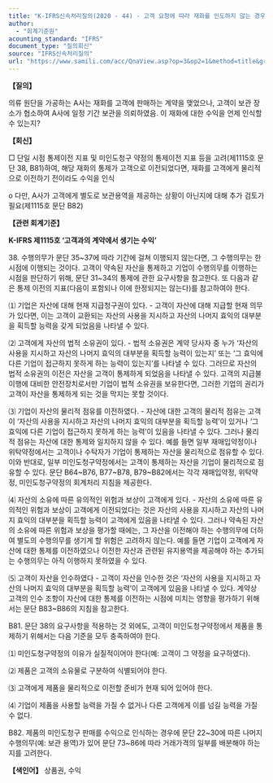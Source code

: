 ```yaml
---
title: "K-IFRS신속처리질의(2020 - 44) - 고객 요청에 따라 재화를 인도하지 않는 경우의 수익"
author:
  - "회계기준원"
acounting_standard: "IFRS"
document_type: "질의회신"
source: "IFRS신속처리질의"
url: "https://www.samili.com/acc/QnaView.asp?op=3&op2=1&method=title&group=2124-15;1&orgcode=3&searchword=&page=30&code=K%2DIFRS%EC%8B%A0%EC%86%8D%EC%B2%98%EB%A6%AC%EC%A7%88%EC%9D%98%2D44%3A202007"
---
```

**【질의】**

  

의류 원단을 가공하는 A사는 재화를 고객에 판매하는 계약을 맺었으나, 고객이 보관 장소가 협소하여 A사에 일정 기간 보관을 의뢰하였음. 이 재화에 대한 수익을 언제 인식할 수 있는지?

  
  

**【회신】**

  

□ 단일 시점 통제이전 지표 및 미인도청구 약정의 통제이전 지표 등을 고려(제1115호 문단 38, B81)하여, 해당 재화의 통제가 고객으로 이전되었다면, 재화를 고객에게 물리적으로 이전하기 전이라도 수익을 인식

  

o 다만, A사가 고객에게 별도로 보관용역을 제공하는 상황이 아닌지에 대해 추가 검토가 필요(제1115호 문단 B82)

  
  

**【관련 회계기준】**

  

**K-IFRS 제1115호 ‘고객과의 계약에서 생기는 수익’**

  

38\. 수행의무가 문단 35~37에 따라 기간에 걸쳐 이행되지 않는다면, 그 수행의무는 한 시점에 이행되는 것이다. 고객이 약속된 자산을 통제하고 기업이 수행의무를 이행하는 시점을 판단하기 위해, 문단 31~34의 통제에 관한 요구사항을 참고한다. 또 다음과 같은 통제 이전의 지표(다음이 포함되나 이에 한정되지는 않는다)를 참고하여야 한다.

⑴ 기업은 자산에 대해 현재 지급청구권이 있다. - 고객이 자산에 대해 지급할 현재 의무가 있다면, 이는 고객이 교환되는 자산의 사용을 지시하고 자산의 나머지 효익의 대부분을 획득할 능력을 갖게 되었음을 나타낼 수 있다.

⑵ 고객에게 자산의 법적 소유권이 있다. - 법적 소유권은 계약 당사자 중 누가 ‘자산의 사용을 지시하고 자산의 나머지 효익의 대부분을 획득할 능력이 있는지’ 또는 ‘그 효익에 다른 기업이 접근하지 못하게 하는 능력이 있는지’를 나타낼 수 있다. 그러므로 자산의 법적 소유권의 이전은 자산을 고객이 통제하게 되었음을 나타낼 수 있다. 고객의 지급불이행에 대비한 안전장치로서만 기업이 법적 소유권을 보유한다면, 그러한 기업의 권리가 고객이 자산을 통제하게 되는 것을 막지는 못할 것이다.

⑶ 기업이 자산의 물리적 점유를 이전하였다. - 자산에 대한 고객의 물리적 점유는 고객이 ‘자산의 사용을 지시하고 자산의 나머지 효익의 대부분을 획득할 능력’이 있거나 ‘그 효익에 다른 기업이 접근하지 못하게 하는 능력’이 있음을 나타낼 수 있다. 그러나 물리적 점유는 자산에 대한 통제와 일치하지 않을 수 있다. 예를 들면 일부 재매입약정이나 위탁약정에서는 고객이나 수탁자가 기업이 통제하는 자산을 물리적으로 점유할 수 있다. 이와 반대로, 일부 미인도청구약정에서는 고객이 통제하는 자산을 기업이 물리적으로 점유할 수 있다. 문단 B64~B76, B77~B78, B79~B82에서는 각각 재매입약정, 위탁약정, 미인도청구약정의 회계처리 지침을 제공한다.

⑷ 자산의 소유에 따른 유의적인 위험과 보상이 고객에게 있다. - 자산의 소유에 따른 유의적인 위험과 보상이 고객에게 이전되었다는 것은 자산의 사용을 지시하고 자산의 나머지 효익의 대부분을 획득할 능력이 고객에게 있음을 나타낼 수 있다. 그러나 약속된 자산의 소유에 따른 위험과 보상을 평가할 때에는, 그 자산을 이전해야 하는 수행의무에 더하여 별도의 수행의무를 생기게 할 위험은 고려하지 않는다. 예를 들면 기업이 고객에게 자산에 대한 통제를 이전하였으나 이전한 자산과 관련된 유지용역을 제공해야 하는 추가되는 수행의무는 아직 이행하지 못하였을 수 있다.

⑸ 고객이 자산을 인수하였다 - 고객이 자산을 인수한 것은 ‘자산의 사용을 지시하고 자산의 나머지 효익의 대부분을 획득할 능력’이 고객에게 있음을 나타낼 수 있다. 계약상 고객의 인수 조항이 자산에 대한 통제를 이전하는 시점에 미치는 영향을 평가하기 위해서는 문단 B83~B86의 지침을 참고한다.

  

B81. 문단 38의 요구사항을 적용하는 것 외에도, 고객이 미인도청구약정에서 제품을 통제하기 위해서는 다음 기준을 모두 충족하여야 한다.

⑴ 미인도청구약정의 이유가 실질적이어야 한다(예: 고객이 그 약정을 요구하였다).

⑵ 제품은 고객의 소유물로 구분하여 식별되어야 한다.

⑶ 고객에게 제품을 물리적으로 이전할 준비가 현재 되어 있어야 한다.

⑷ 기업이 제품을 사용할 능력을 가질 수 없거나 다른 고객에게 이를 넘길 능력을 가질 수 없다.

  

B82. 제품의 미인도청구 판매를 수익으로 인식하는 경우에 문단 22~30에 따른 나머지 수행의무(예: 보관 용역)가 있어 문단 73~86에 따라 거래가격의 일부를 배분해야 하는지를 고려한다.

  
  

**【색인어】** 상품권, 수익
